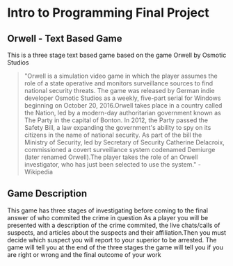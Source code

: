 # Intro to Programming Final Project
## Orwell - Text Based Game
This is a three stage text based game based on the game Orwell by Osmotic Studios
> "Orwell is a simulation video game in which the player assumes the role of a state operative and monitors surveillance sources to find national security threats. The game was released by German indie developer Osmotic Studios as a weekly, five-part serial for Windows beginning on October 20, 2016.Orwell takes place in a country called the Nation, led by a modern-day authoritarian government known as The Party in the capital of Bonton. In 2012, the Party passed the Safety Bill, a law expanding the government's ability to spy on its citizens in the name of national security. As part of the bill the Ministry of Security, led by Secretary of Security Catherine Delacroix, commissioned a covert surveillance system codenamed Demiurge (later renamed Orwell).The player takes the role of an Orwell investigator, who has just been selected to use the system." - Wikipedia

## Game Description
This game has three stages of investigating before coming to the final answer of who commited the crime in question
As a player you will be presented with a description of the crime commited, the live chats/calls of suspects, and articles about the suspects and their affiliation.Then you must decide which suspect you will report to your superior to be arrested.
The game will tell you at the end of the three stages the game will tell you if you are right or wrong and the final outcome of your work